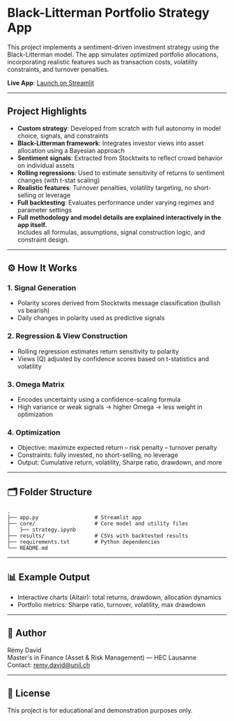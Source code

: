 # Black-Litterman Portfolio Strategy App

This project implements a sentiment-driven investment strategy using the Black-Litterman model. The app simulates optimized portfolio allocations, incorporating realistic features such as transaction costs, volatility constraints, and turnover penalties.

**Live App**: [Launch on Streamlit](https://black-litterman-webapp-kwpv7sccwkp72qtaydz967.streamlit.app)

---

## Project Highlights

- **Custom strategy**: Developed from scratch with full autonomy in model choice, signals, and constraints
- **Black-Litterman framework**: Integrates investor views into asset allocation using a Bayesian approach
- **Sentiment signals**: Extracted from Stocktwits to reflect crowd behavior on individual assets
- **Rolling regressions**: Used to estimate sensitivity of returns to sentiment changes (with t-stat scaling)
- **Realistic features**: Turnover penalties, volatility targeting, no short-selling or leverage
- **Full backtesting**: Evaluates performance under varying regimes and parameter settings
- **Full methodology and model details are explained interactively in the app itself.**  
Includes all formulas, assumptions, signal construction logic, and constraint design.

---

## ⚙️ How It Works

### 1. **Signal Generation**
- Polarity scores derived from Stocktwits message classification (bullish vs bearish)
- Daily changes in polarity used as predictive signals

### 2. **Regression & View Construction**
- Rolling regression estimates return sensitivity to polarity
- Views (Q) adjusted by confidence scores based on t-statistics and volatility

### 3. **Omega Matrix**
- Encodes uncertainty using a confidence-scaling formula
- High variance or weak signals → higher Omega → less weight in optimization

### 4. **Optimization**
- Objective: maximize expected return – risk penalty – turnover penalty
- Constraints: fully invested, no short-selling, no leverage
- Output: Cumulative return, volatility, Sharpe ratio, drawdown, and more

---

## 🗂️ Folder Structure

```
.
├── app.py                  # Streamlit app
├── core/                   # Core model and utility files
│   ├── strategy.ipynb  
├── results/                # CSVs with backtested results
├── requirements.txt        # Python dependencies
└── README.md
```

---

## 📊 Example Output

- Interactive charts (Altair): total returns, drawdown, allocation dynamics
- Portfolio metrics: Sharpe ratio, turnover, volatility, max drawdown

---

## 👤 Author

Rémy David  
Master's in Finance (Asset & Risk Management) — HEC Lausanne  
Contact: [remy.david@unil.ch](mailto:remy.david@unil.ch)

---

## 📝 License

This project is for educational and demonstration purposes only.

